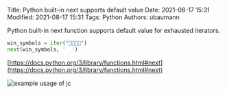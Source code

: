 Title: Python built-in next supports default value
Date: 2021-08-17 15:31
Modified: 2021-08-17 15:31
Tags: Python
Authors: ubaumann


Python built-in next function supports default value for exhausted iterators.

```python
win_symbols = iter("🥇🥈🥉🍺")
next(win_symbols, '  ')
```

[https://docs.python.org/3/library/functions.html#next](https://docs.python.org/3/library/functions.html#next)


![example usage of jc]({static}/images/202108_python_next.jpg)
